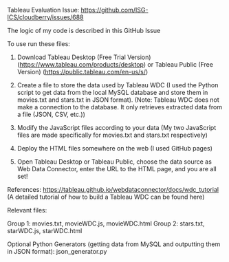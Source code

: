 Tableau Evaluation Issue: https://github.com/ISG-ICS/cloudberry/issues/688

The logic of my code is described in this GitHub Issue


To use run these files:

1. Download Tableau Desktop (Free Trial Version) (https://www.tableau.com/products/desktop) or Tableau Public (Free Version) (https://public.tableau.com/en-us/s/)

2. Create a file to store the data used by Tableau WDC (I used the Python script to get data from the local MySQL database and store them in movies.txt and stars.txt in JSON format). (Note: Tableau WDC does not make a connection to the database. It only retrieves extracted data from a file (JSON, CSV, etc.))

3. Modify the JavaScript files according to your data (My two JavaScript files are made specifically for movies.txt and stars.txt respectively)

3. Deploy the HTML files somewhere on the web (I used GitHub pages)

4. Open Tableau Desktop or Tableau Public, choose the data source as Web Data Connector, enter the URL to the HTML page, and you are all set!


References: https://tableau.github.io/webdataconnector/docs/wdc_tutorial (A detailed tutorial of how to build a Tableau WDC can be found here)


Relevant files:

Group 1: movies.txt, movieWDC.js, movieWDC.html
Group 2: stars.txt, starWDC.js, starWDC.html

Optional Python Generators (getting data from MySQL and outputting them in JSON format): json_generator.py
